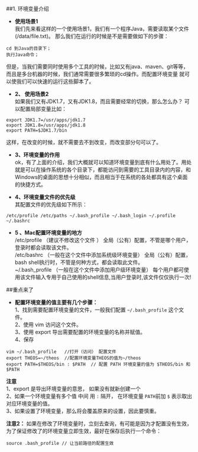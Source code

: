 ##1. 环境变量介绍

- **使用场景1**<br>
我们先来看这样的一个使用场景1，我们有一个程序Java，需要读取某个文件(/data/file.txt)。 
那么我们在运行的时候是不是需要做如下的步骤：
```
cd 到Java的目录下；
执行Java命令；
```
但是，当我们需要同时使用多个工具的时候，比如又有java、maven、git等等，而且是多台机器的时候，我们通常需要很多繁琐的cd操作。而配置环境变量 就可以使我们可以快速的运行这些脚本了。

- **2、 使用场景2**<br>如果我们又有JDK1.7，又有JDK1.8，而且需要经常的切换，那么怎么办？ 
可以配置局部变量比如：
```
export JDK1.7=/usr/apps/jdk1.7
export JDK1.8=/usr/apps/jdk1.8
export PATH=$JDK1.7/bin
```
这样，在改变的时候，就不需要去不到改变，而改变部分句可以了。

- **3、环境变量的作用**<br>ok，有了上面的介绍，我们大概就可以知道环境变量到底有什么用处了。用处就是可以在操作系统的各个目录下，都能访问到需要的工具目录内的内容，和Windows的桌面的思想十分相似，而且相当于在系统的各处都具有这个桌面的快捷方式。

- **4、环境变量文件的优先级**<br>其配置文件的优先级如下所示：
```
/etc/profile /etc/paths ~/.bash_profile ~/.bash_login ~/.profile ~/.bashrc
```
- **5 、Mac配置环境变量的地方**<br>/etc/profile （建议不修改这个文件 ） 全局（公有）配置，不管是哪个用户，登录时都会读取该文件。<br>/etc/bashrc （一般在这个文件中添加系统级环境变量） 全局（公有）配置，bash shell执行时，不管是何种方式，都会读取此文件。<br>~/.bash_profile （一般在这个文件中添加用户级环境变量） 每个用户都可使用该文件输入专用于自己使用的shell信息,当用户登录时,该文件仅仅执行一次!


##重点来了

- **配置环境变量的值主要有几个步骤：**<br>1、找到需要配置环境变量的文件，一般我们配置 `~/.bash_profile` 这个文件。<br>2、使用 vim 访问这个文件。<br>3、使用 export 导出需要配置的环境变量的名称并赋值。<br>4、保存
```
vim ~/.bash_profile   //打开（访问） 配置文件
export THEOS=~/theos  //配置环境变量THEOS的值为~/theos
export PATH=$THEOS/bin : $PATH  // 配置 PATH 环境变量的值为 $THEOS/bin 和  $PATH
```
**注意**<br>1、export 是导出环境变量的意思， 如果没有就新创建一个<br>2、如果一个环境变量有多个值  中间 用 ` : ` 隔开， 在环境变量 `PATH`前加 `$` 表示取出对应环境变量的值。<br>3、如果设置了环境变量，那么将会覆盖原来的设置，因此要慎重。

**注意2：**
如果在修改了环境变量时，立刻去查询，有可能是因为才配置没有生效，为了保证修改了的环境变量立即生效，最好在保存后执行一个命令：
```
source .bash_profile // 让当前路径的配置生效
```




